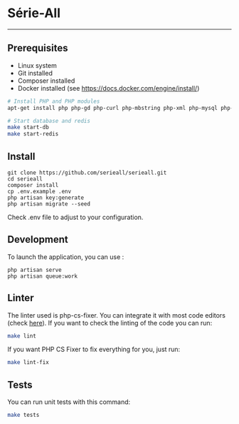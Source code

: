 # Série-All
-----------

## Prerequisites

- Linux system
- Git installed
- Composer installed
- Docker installed (see https://docs.docker.com/engine/install/)

```bash
# Install PHP and PHP modules
apt-get install php php-gd php-curl php-mbstring php-xml php-mysql php-bcmath php-apcu-bc composer

# Start database and redis
make start-db
make start-redis
```

## Install
```
git clone https://github.com/serieall/serieall.git
cd serieall
composer install
cp .env.example .env
php artisan key:generate
php artisan migrate --seed
```

Check .env file to adjust to your configuration.

## Development

To launch the application, you can use : 
```
php artisan serve
php artisan queue:work
```

## Linter

The linter used is php-cs-fixer. You can integrate it with most code editors (check [here](https://github.com/FriendsOfPHP/PHP-CS-Fixer)).
If you want to check the linting of the code you can run:
```bash
make lint
```

If you want PHP CS Fixer to fix everything for you, just run:
```bash
make lint-fix
```

## Tests

You can run unit tests with this command:
```bash
make tests
```